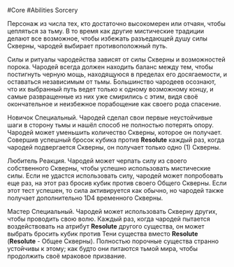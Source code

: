 #Core #Abilities
Sorcery

Персонаж из числа тех, кто достаточно высокомерен или отчаян, чтобы цепляться за тьму. В то время как другие мистические традиции делают все возможное, чтобы избежать разъедающей душу силы Скверны, чародей выбирает противоположный путь.

Силы и ритуалы чародейства зависят от силы Скверны и возможностей порока. Чародей всегда должен находить баланс между тем, чтобы постигнуть черную мощь, находящуюся в пределах его досягаемости, и оставаться независимым от тьмы. Большинство чародеев осознают, что их выбранный путь ведет только к одному возможному концу, и самые развращенные из них уже смирились с этим, видя своё окончательное и неизбежное порабощение как своего рода спасение.

Новичок Специальный. Чародей сделал свои первые неустойчивые шаги в сторону тьмы и нашёл способ не полностью потерять опору. Чародей может уменьшить количество Скверны, которое он получает. Совершив успешный бросок кубика против **Resolute** каждый раз, когда чародей подвергается Скверны, он получает только одно (1) Скверны.

Любитель Реакция. Чародей может черпать силу из своего собственного Скверны, чтобы успешно использовать мистические силы. Если не удастся использовать силу, чародей может попробовать еще раз, на этот раз бросив кубик против своего Общего Скверны. Если этот тест успешен, то сила активируется как обычно, но чародей также получает дополнительно 1D4 временного Скверны.

Мастер Специальный. Чародей может использовать Скверну других, чтобы проводить свою волю. Каждый раз, когда чародей пытается воздействовать на атрибут **Resolute** другого существа, он может выбрать бросить кубик против Тени существа вместо **Resolute** (**Resolute** - Общее Скверны). Полностью порочные существа странно устойчивы к этому; как будто они питаются тьмой мира, чтобы продолжить своё мраковое призвание.
